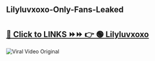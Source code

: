
 ## Lilyluvxoxo-Only-Fans-Leaked

# <h2><a href="https://clipsfans.com/Lilyluvxoxo&ref=git">🔗 Click to LINKS ⏩⏩ 👉 🟢 Lilyluvxoxo </a></h2>

<a href="https://clipsfans.com/Lilyluvxoxo&ref=git" rel="nofollow" data-target="animated-image.originalLink"><img src="https://i.ibb.co.com/xMMVF88/686577567.gif" alt="Viral Video Original" style="max-width: 100%; display: inline-block;" data-target="animated-image.originalImage"></a>
